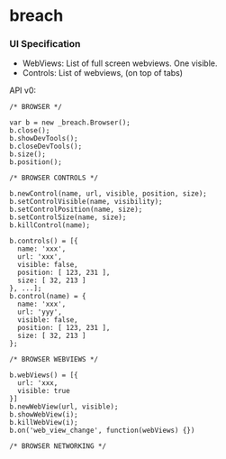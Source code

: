 breach
======

### UI Specification

- WebViews: List of full screen webviews. One visible.
- Controls: List of webviews, (on top of tabs)

API v0:

```
/* BROWSER */ 

var b = new _breach.Browser();
b.close();
b.showDevTools();
b.closeDevTools();
b.size();
b.position();

/* BROWSER CONTROLS */

b.newControl(name, url, visible, position, size);
b.setControlVisible(name, visibility);
b.setControlPosition(name, size);
b.setControlSize(name, size);
b.killControl(name);

b.controls() = [{
  name: 'xxx',
  url: 'xxx',
  visible: false,
  position: [ 123, 231 ],
  size: [ 32, 213 ]
}, ...];
b.control(name) = {
  name: 'xxx',
  url: 'yyy',
  visible: false,
  position: [ 123, 231 ],
  size: [ 32, 213 ]
};

/* BROWSER WEBVIEWS */

b.webViews() = [{
  url: 'xxx,
  visible: true
}]
b.newWebView(url, visible);
b.showWebView(i);
b.killWebView(i);
b.on('web_view_change', function(webViews) {})

/* BROWSER NETWORKING */ 

```

